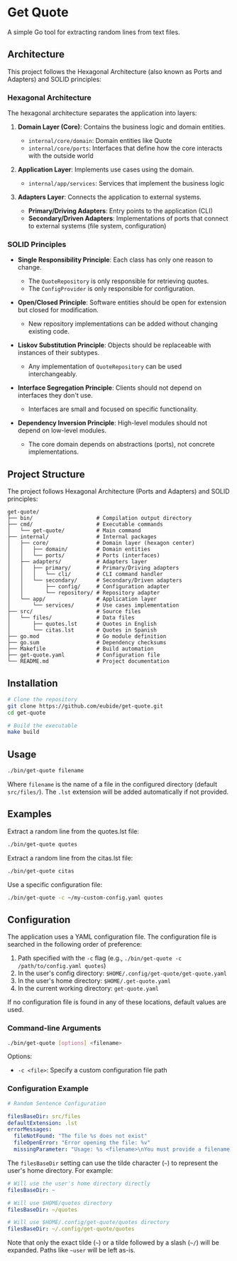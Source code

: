 # Get Quote

A simple Go tool for extracting random lines from text files.

## Architecture

This project follows the Hexagonal Architecture (also known as Ports and Adapters) and SOLID principles:

### Hexagonal Architecture

The hexagonal architecture separates the application into layers:

1. **Domain Layer (Core)**: Contains the business logic and domain entities.
   - `internal/core/domain`: Domain entities like Quote
   - `internal/core/ports`: Interfaces that define how the core interacts with the outside world

2. **Application Layer**: Implements use cases using the domain.
   - `internal/app/services`: Services that implement the business logic

3. **Adapters Layer**: Connects the application to external systems.
   - **Primary/Driving Adapters**: Entry points to the application (CLI)
   - **Secondary/Driven Adapters**: Implementations of ports that connect to external systems (file system, configuration)

### SOLID Principles

- **Single Responsibility Principle**: Each class has only one reason to change.
  - The `QuoteRepository` is only responsible for retrieving quotes.
  - The `ConfigProvider` is only responsible for configuration.

- **Open/Closed Principle**: Software entities should be open for extension but closed for modification.
  - New repository implementations can be added without changing existing code.

- **Liskov Substitution Principle**: Objects should be replaceable with instances of their subtypes.
  - Any implementation of `QuoteRepository` can be used interchangeably.

- **Interface Segregation Principle**: Clients should not depend on interfaces they don't use.
  - Interfaces are small and focused on specific functionality.

- **Dependency Inversion Principle**: High-level modules should not depend on low-level modules.
  - The core domain depends on abstractions (ports), not concrete implementations.

## Project Structure

The project follows Hexagonal Architecture (Ports and Adapters) and SOLID principles:

```
get-quote/
├── bin/                    # Compilation output directory
├── cmd/                    # Executable commands
│   └── get-quote/          # Main command
├── internal/               # Internal packages
│   ├── core/               # Domain layer (hexagon center)
│   │   ├── domain/         # Domain entities
│   │   └── ports/          # Ports (interfaces)
│   ├── adapters/           # Adapters layer
│   │   ├── primary/        # Primary/Driving adapters
│   │   │   └── cli/        # CLI command handler
│   │   └── secondary/      # Secondary/Driven adapters
│   │       ├── config/     # Configuration adapter
│   │       └── repository/ # Repository adapter
│   └── app/                # Application layer
│       └── services/       # Use cases implementation
├── src/                    # Source files
│   └── files/              # Data files
│       ├── quotes.lst      # Quotes in English
│       └── citas.lst       # Quotes in Spanish
├── go.mod                  # Go module definition
├── go.sum                  # Dependency checksums
├── Makefile                # Build automation
├── get-quote.yaml          # Configuration file
└── README.md               # Project documentation
```

## Installation

```bash
# Clone the repository
git clone https://github.com/eubide/get-quote.git
cd get-quote

# Build the executable
make build
```

## Usage

```bash
./bin/get-quote filename
```

Where `filename` is the name of a file in the configured directory (default `src/files/`).
The `.lst` extension will be added automatically if not provided.

## Examples

Extract a random line from the quotes.lst file:
```bash
./bin/get-quote quotes
```

Extract a random line from the citas.lst file:
```bash
./bin/get-quote citas
```

Use a specific configuration file:
```bash
./bin/get-quote -c ~/my-custom-config.yaml quotes
```

## Configuration

The application uses a YAML configuration file. The configuration file is searched in the following order of preference:

1. Path specified with the `-c` flag (e.g., `./bin/get-quote -c /path/to/config.yaml quotes`)
2. In the user's config directory: `$HOME/.config/get-quote/get-quote.yaml`
3. In the user's home directory: `$HOME/.get-quote.yaml`
4. In the current working directory: `get-quote.yaml`

If no configuration file is found in any of these locations, default values are used.

### Command-line Arguments

```bash
./bin/get-quote [options] <filename>
```

Options:
- `-c <file>`: Specify a custom configuration file path

### Configuration Example

```yaml
# Random Sentence Configuration

filesBaseDir: src/files
defaultExtension: .lst
errorMessages:
  fileNotFound: "The file %s does not exist"
  fileOpenError: "Error opening the file: %v"
  missingParameter: "Usage: %s <filename>\nYou must provide a filename %s"
```

The `filesBaseDir` setting can use the tilde character (`~`) to represent the user's home directory. For example:

```yaml
# Will use the user's home directory directly
filesBaseDir: ~

# Will use $HOME/quotes directory
filesBaseDir: ~/quotes  

# Will use $HOME/.config/get-quote/quotes directory
filesBaseDir: ~/.config/get-quote/quotes
```

Note that only the exact tilde (`~`) or a tilde followed by a slash (`~/`) will be expanded. Paths like `~user` will be left as-is.
